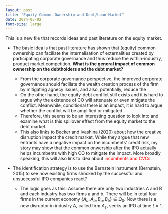 ```yaml
---
layout: post
title: "Equity Common Ownership and Debt/Loan Market"
date: 2024-05-02
font-size: large
---
```


This is a new file that records ideas and past literature on the equity market. 

-  The basic idea is that past literature has shown that (equity) common ownership can faciliate the internalisation of externalities created by participating corporate governance and thus reduce the within-industry, product market competition. <b>What is the general impact of common ownership on the debtholders and the debt market?</b>
   -  From the corporate governance perspective, the improved corporate governance should faciliate the wealth creation process of the firm by mitigating agnecy issues, and also, potentially, reduce the
   -  On the other hand, the equity-debt conflict still exists and it is hard to argue why the existence of CO will attenuate or even mitigate the conflict. Meanwhile, conditional there is an impact, it is hard to argue whether the conflict will be amplified or mitigated.
   -  Therefore, this seems to be an interesting question to look into and examine what is this spillover effect from the equity market to the debt market.
   -  This also links to Becker and Ivashina (2020) about how the creative disruption impact the credit market. While they argue that new entrants have a negative impact on the incumbents' credit risk, my story may show that the common onwership after the IPO actually helps incumbents with high CO to mitigate the impact. More broadly speaking, this will also link to idea about <span style="color:red;">incumbents and CVCs</span>. 
 
-  The identification strategy is to use the Bernstein instrument (Bernstein, 2015) to see how existing firms shocked by the successful and unsuccessful IPO companies react?
   -  The logic goes as this: Assume there are only two industries A and B and each industry has two firms a and b. There will be in total four firms in the current economy $\{A_a, A_b, B_a, B_b\} \in \Omega_0$. Now there is a new disruptor in industry A, called firm $A_e$, seeks an IPO at time $t=1$.  

